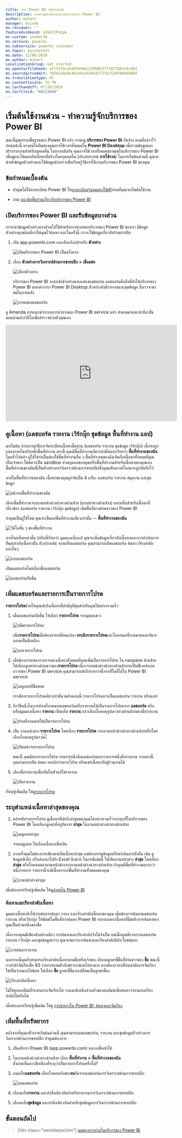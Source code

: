 ```yaml
---
title: ทัวร์ Power BI service
description: ภาพรวมของประสบการณ์การนำทาง Power BI
author: mihart
manager: kvivek
ms.reviewer: ''
featuredvideoid: G26dr2PsEpk
ms.custom: seodec18
ms.service: powerbi
ms.subservice: powerbi-consumer
ms.topic: quickstart
ms.date: 12/06/2018
ms.author: mihart
LocalizationGroup: Get started
ms.openlocfilehash: af7f2f0ca5407694b13f0b053ff347f883c8c983
ms.sourcegitcommit: f05ba39a0e46cb9cb43454772fbc5397089d58b4
ms.translationtype: HT
ms.contentlocale: th-TH
ms.lasthandoff: 07/26/2019
ms.locfileid: "68523048"
---
```

# <a name="quickstart---getting-around-in-power-bi-service"></a>เริ่มต้นใช้งานด่วน - ทำความรู้จักบริการของ Power BI

ขณะนี้คุณทราบพื้นฐานของ Power BI แล้ว เรามาดู **บริการของ Power BI** กันบ้าง ตามที่กล่าวไว้ก่อนหน้านี้ บางคนในทีมของคุณอาจใช้เวลาทั้งหมดใน **Power BI Desktop** เพื่อรวมข้อมูลและสร้างรายงานสำหรับบุคคลอื่น ในทางกลับกัน คุณอาจใช้เวลาทั้งหมดของคุณในบริการของ Power BI เพื่อดูและโต้ตอบกับเนื้อหาที่สร้างโดยบุคคลอื่น (ประสบการณ์ **การใช้งาน**) ในการเริ่มต้นด่วนนี้ คุณจะนำเข้าข้อมูลตัวอย่างและใช้ข้อมูลดังกล่าวเพื่อเรียนรู้วิธีการใช้งานบริการของ Power BI ของคุณ 
 
## <a name="prerequisites"></a>ข้อกำหนดเบื้องต้น

- ถ้าคุณไม่ได้ลงทะเบียน Power BI ให้[ลงทะเบียนรุ่นทดลองใช้ฟรี](https://app.powerbi.com/signupredirect?pbi_source=web)ก่อนที่คุณจะเริ่มต้นใช้งาน

- อ่าน [แนวคิดพื้นฐานเกี่ยวกับบริการของ Power BI](end-user-basic-concepts.md)

## <a name="open-power-bi-service-and-get-some-data"></a>เปิดบริการของ Power BI และรับข้อมูลบางส่วน
เราจะนำข้อมูลตัวอย่างบางส่วนไปใช้สำหรับการนำเสนอบริการของ Power BI ของเรา มีข้อมูลตัวอย่างทุกชนิดที่เราให้คุณไว้ค้นหา และในครั้งนี้ เราจะใช้ข้อมูลเกี่ยวกับร้านค้าปลีก    
1. เปิด app.powerbi.com และเลือกลิงก์สำหรับ **ตัวอย่าง** 

    ![เปิดบริการของ Power BI เป็นครั้งแรก](./media/end-user-experience/power-bi-new-user.png)

2. เลือก **ตัวอย่างการวิเคราะห์ด้านการขายปลีก > เชื่อมต่อ**

    ![เลือกตัวอย่าง](./media/end-user-experience/power-bi-retail-sample.png)

    บริการของ Power BI จะนำเข้าตัวอย่างและแสดงแดชบอร์ด แดชบอร์ดคือสิ่งที่ทำให้บริการของ Power BI แตกต่างจาก Power BI Desktop ตัวอย่างยังมีรายงานและชุดข้อมูล ซึ่งเราจะพาชมในภายหลัง

    ![การแสดงแดชบอร์ด](media/end-user-experience/power-bi-dashboard.png)

ดู Amanda การแนะนำระบบการนำทางของ Power BI service  แล้ว ทำตามคำแนะนำทีละขั้นตอนด้านล่างวิดีโอเพื่อสำรวจด้วยตัวคุณเอง

<iframe width="560" height="315" src="https://www.youtube.com/embed/G26dr2PsEpk" frameborder="0" allowfullscreen></iframe>


## <a name="view-content-dashboards-reports-workbooks-datasets-workspaces-apps"></a>ดูเนื้อหา (แดชบอร์ด รายงาน เวิร์กบุ๊ก ชุดข้อมูล พื้นที่ทำงาน แอป)
มาเริ่มต้น ด้วยการดูวิธีการจัดระเบียบเนื้อหาพื้นฐาน (แดชบอร์ด รายงาน ชุดข้อมูล เวิร์กบุ๊ก) เนื้อหาถูกแสดงภายในบริบทขิงพื้นที่ทำงาน ตรงนี้ คุณมีพื้นที่ทำงานเดียวเท่านั้นและเรียกว่า **พื้นที่ทำงานของฉัน** โดยทั่วไปแล้ว ผู้ใช้ไม่จำเป็นต้องใช้พื้นที่ทำงานอื่น ๆ พื้นที่ทำงานของฉันจัดเก็บเนื้อหาทั้งหมดที่คุณเป็นเจ้าของ ให้คิดว่าเป็น sandbox ส่วนบุคคลของคุณหรือพื้นที่ทำงานสำหรับเนื้อหาของคุณเอง พื้นที่ทำงานของฉันที่เป็นตัวอย่างการวิเคราะห์ด้านการขายปลีกซึ่งคุณเพิ่งดาวน์โหลดจะถูกบันทึกไว้ 

ภายในพื้นที่ทำงานของฉัน เนื้อหาของคุณถูกจัดเป็น 4 แท็บ: แดชบอร์ด รายงาน สมุดงาน และชุดข้อมูล

![หน้าจอพื้นที่ทำงานของฉัน](./media/end-user-experience/power-bi-my-workspace.png)

เลือกพื้นที่ทำงานจากบานหน้าต่างนำทางด้านซ้าย (แถบนำทางด้านซ้าย) และแท็บสำหรับเนื้อหาที่เกี่ยวข้อง (แดชบอร์ด รายงาน เวิร์กบุ๊ก ชุดข้อมูล) เติมพื้นที่ทางด้านขวาของ Power BI

ถ้าคุณเป็นผู้ใช้ใหม่ คุณจะเห็นแค่พื้นที่ทำงานเดียวเท่านั้น -- **พื้นที่ทำงานของฉัน**

![วิดีโอสั้น ๆ ของพื้นที่ทำงาน](./media/end-user-experience/nav.gif)

ภายในแท็บเหล่านั้น (หรือที่เรียกว่า *มุมมองเนื้อหา*) คุณจะเห็นข้อมูลเกี่ยวกับเนื้อหาและการดำเนินการที่คุณทำกับเนื้อหานั้น  ตัวอย่างเช่น จากแท็บแดชบอร์ด คุณสามารถเปิดแดชบอร์ด ค้นหา เรียงลำดับ และอื่นๆ

![แถบแดชบอร์ด](./media/end-user-experience/power-bi-dashboard-tab.png)

เปิดแดชบอร์ดโดยเลือกชื่อแดชบอร์ด

![แดชบอร์ดเปิดขึ้น](./media/end-user-experience/power-bi-open-dashboard.png)

## <a name="favorite-a-dashboard-and-a-report"></a>เพิ่มแดชบอร์ดและรายการเป็นรายการโปรด
**รายการโปรด**ช่วยให้คุณเข้าถึงเนื้อหาที่สำคัญที่สุดสำหรับคุณได้อย่างรวดเร็ว  

1. เมื่อแดชบอร์ดเปิดขึ้น ให้เลือก **รายการโปรด** จากมุมบนขวา
   
   ![เพิ่มรายการโปรด](./media/end-user-experience/powerbi-dashboard-favorite.png)
   
   เพิ่ม**รายการโปรด**เมื่อต้องการเปลี่ยนแปลง **ยกเลิกรายการโปรด**และไอคอนเครื่องหมายดอกจันจะกลายเป็นสีเหลือง
   
   ![ลบรายการโปรด](./media/end-user-experience/power-bi-unfavorite2.png)

2. เมื่อต้องการแสดงรายการของเนื้อหาทั้งหมดที่คุณเพิ่มเป็นรายการโปรด ใน navpane ด้านซ้าย ให้เลือกลูกศรทางด้านขวาของ**รายการโปรด** เนื่องจากหน้าต่างนำทางด้านซ้ายจะเป็นฟีเจอร์แบบถาวรของ Power BI service คุณสามารถเข้าถึงรายการนี้จากที่ใดก็ได้ใน Power BI service
   
    ![เมนูลอยที่ชื่นชอบ](./media/end-user-experience/power-bi-favorite.png)
   
    เราเพียงรายการโปรดเดียวเท่านั้นจนถึงตอนนี้ รายการโปรดอาจเป็นแดชบอร์ด รายงาน หรือแอป  

1. อีกวิธีหนึ่งในการทำเครื่องหมายแดชบอร์ดหรือรายงานให้เป็นรายการโปรดจาก **แดชบอร์ด** หรือแท็บมุมมองเนื้อหา **รายงาน**  เปิดแท็บ **รายงาน** แล้วเลือกไอคอนรูปดาวทางด้านซ้ายของชื่อรายงาน
   
   ![ทำเครื่องหมายให้เป็นรายการโปรด](./media/end-user-experience/power-bi-report-favorite.png)

3. เปิด *บานหน้าต่าง* **รายการโปรด** โดยเลือก **รายการโปรด** จากบานหน้าต่างนำทางด้านซ้ายหรือโดยเลือกไอคอนรูปดาว![](media/end-user-experience/powerbi-star-icon.png)
   
   ![เปิดหน้าจอรายการโปรด](./media/end-user-experience/power-bi-favorite-pane.png)
   
   ขณะนี้ คุณมีสองรายการโปรด รายการหนึ่งคือแดชบอร์ดและรายการหนึ่งคือรายงาน จากตรงนี้ คุณสามารถเปิด ค้นหา ยกเลิกรายการโปรด หรือแชร์เนื้อหากับผู้ร่วมงานได้

4. เลือกชื่อรายงานเพื่อเปิดในตัวแก้ไขรายงาน

    ![เปิดรายงาน](./media/end-user-experience/power-bi-report-open.png)


เรียนรู้เพิ่มเติม ให้ดู[รายการโปรด](end-user-favorite.md)

## <a name="locate-your-most-recent-content"></a>ระบุตำแหน่งเนื้อหาล่าสุดของคุณ

1. คล้ายกับรายการโปรด ดูเนื้อหาที่เข้าถึงล่าสุดของคุณได้อย่างรวดเร็วจากทุกที่ในบริการของ Power BI โดยเลือกลูกศรที่อยู่ถัดจาก **ล่าสุด** ในบานหน้าต่างนำทางด้านซ้าย

   ![เมนูลอยล่าสุด](./media/end-user-experience/power-bi-recent-flyout.png)

    จากเมนูลอย ให้เลือกเนื้อหาเพื่อเปิด

2. บางครั้งคุณไม่ต้องการเพียงแค่เปิดเนื้อหาล่าสุด แต่ต้องการดูข้อมูลหรือดำเนินการสิ่งอื่น เช่น ดูข้อมูลเชิงลึก หรือส่งออกไปยัง Excel อีกด้วย ในกรณีเช่นนี้ ให้เปิดบานหน้าต่าง **ล่าสุด** โดยเลือก **ล่าสุด** หรือไอคอนของบานหน้าต่างจากบานหน้าต่างนำทางด้านซ้าย ถ้าคุณมีพื้นที่ทำงานมากกว่าหนึ่งรายการ รายการนี้จะมีเนื้อหาจากพื้นที่ทำงานทั้งหมดของคุณ

   ![บานหน้าต่างล่าสุด](./media/end-user-experience/power-bi-recent.png)

เมื่อต้องการเรียนรู้เพิ่มเติม ให้ดู[ล่าสุดใน Power BI](end-user-recent.md)

### <a name="search-and-sort-content"></a>ค้นหาและเรียงลำดับเนื้อหา
มุมมองเนื้อหาทำให้ง่ายต่อการค้นหา กรอง และเรียงลำดับเนื้อหาของคุณ เมื่อต้องการค้นหาแดชบอร์ด รายงาน หรือเวิร์กบุ๊ก ให้พิมพ์ในพื้นที่การค้นหา Power BI กรองเฉพาะเนื้อหาที่มีสตริงการค้นหาของคุณเป็นส่วนหนึ่งของชื่อ

เนื่องจากคุณมีเพียงตังอย่างเดียว การค้นหาและเรียงลำดับจึงไม่จำเป็น  แต่เมื่อคุณมีรายการแดชบอร์ด รายงาน เวิร์กบุ๊ก และชุดข้อมูลยาวๆ คุณจะพบว่าการค้นหาและเรียงลำดับมีประโยชน์มาก

![การค้นหารายงาน](./media/end-user-experience/power-bi-search.png)

นอกจากนี้คุณยังสามารถเรียงลำดับเนื้อหาตามชื่อหรือเจ้าของ สังเกตลูกศรชี้ขึ้นที่ด้านขวาของ **ชื่อ** ขณะนี้เรากำลังจัดเรียงชื่อ 83 รายการตามตัวอักษรจากน้อยไปหามาก หากต้องการเปลี่ยนลำดับการจัดเรียงให้เป็นจากมากไปน้อย ให้เลือก **ชื่อ** ลูกศรชี้ขึ้นจะเปลี่ยนเป็นลูกศรชี้ลง

![เรียงลำดับเนื้อหา](./media/end-user-experience/power-bi-sort-new.png)

ไม่ใช่ทุกคอลัมน์ที่จะสามารถจัดเรียงได้ วางเมาส์เหนือส่วนหัวของคอลัมน์เพื่อค้นหาว่าสามารถเรียงลำดับได้หรือไม่

เมื่อต้องการเรียนรู้เพิ่มเติม ให้ดู [การนำทางใน Power BI: ค้นหาและจัดเรียง](end-user-search-sort.md)

## <a name="clean-up-resources"></a>เพิ่มพื้นที่ทรัพยากร
หลังจากที่คุณเสร็จการเริ่มต้นด่วนนี้ คุณสามารถลบแดชบอร์ด, รายงาน และชุดข้อมูลตัวอย่างการวิเคราะห์ด้านการขายปลีก ถ้าคุณต้องการ

1. เปิดบริการ Power BI (app.powerbi.com) และลงชื่อเข้าใช้    
2. ในบานหน้าต่างนำทางด้านซ้าย เลือก **พื้นที่ทำงาน > พื้นที่ทำงานของฉัน**  
    สังเกตเห็นดาวสีเหลืองที่ระบุว่าเป็นรายการโปรดหรือไม่?    
3. บนแท็บ**แดชบอร์ด** เลือกไอคอนถังขยะ**ลบ**ถัดจากแดชบอร์ดการวิเคราะห์ด้านการขายปลีก    

    ![ลบแดชบอร์ด](./media/end-user-experience/power-bi-cleanup.png)

4. เลือกแท็บ**รายงาน** และทำสิ่งเดียวกันสำหรับรายงานการวิเคราะห์ด้านการขายปลีก
1. เลือกแท็บ**ชุดข้อมูล** และทำสิ่งเดียวกันสำหรับชุดข้อมูลการวิเคราะห์ด้านการขายปลีก

## <a name="next-steps"></a>ขั้นตอนถัดไป

> [!div class="nextstepaction"]
> [มุมมองการอ่านในบริการของ Power BI](end-user-reading-view.md)
